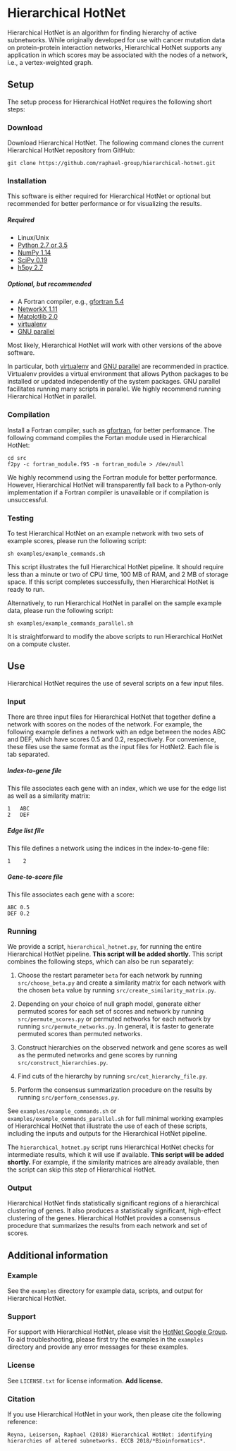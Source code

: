 Hierarchical HotNet
=======================

Hierarchical HotNet is an algorithm for finding hierarchy of active subnetworks.  While originally developed for use with cancer mutation data on protein-protein interaction networks, Hierarchical HotNet supports any application in which scores may be associated with the nodes of a network, i.e., a vertex-weighted graph.

Setup
------------------------
The setup process for Hierarchical HotNet requires the following short steps:

### Download
Download Hierarchical HotNet.  The following command clones the current Hierarchical HotNet repository from GitHub:

    git clone https://github.com/raphael-group/hierarchical-hotnet.git

### Installation
This software is either required for Hierarchical HotNet or optional but recommended for better performance or for visualizing the results.

##### Required
* Linux/Unix
* [Python 2.7 or 3.5](http://python.org/)
* [NumPy 1.14](http://www.numpy.org/)
* [SciPy 0.19](http://www.scipy.org/)
* [h5py 2.7](http://www.h5py.org/)

##### Optional, but recommended
* A Fortran compiler, e.g., [gfortran 5.4](https://gcc.gnu.org/wiki/GFortran)
* [NetworkX 1.11](http://networkx.github.io/)
* [Matplotlib 2.0](http://matplotlib.org/)
* [virtualenv](https://virtualenv.pypa.io/en/stable/)
* [GNU parallel](https://www.gnu.org/software/parallel/)

Most likely, Hierarchical HotNet will work with other versions of the above software.

In particular, both [virtualenv](https://virtualenv.pypa.io/en/stable/) and [GNU parallel](https://www.gnu.org/software/parallel/) are recommended in practice.  Virtualenv provides a virtual environment that allows Python packages to be installed or updated independently of the system packages.  GNU parallel facilitates running many scripts in parallel.  We highly recommend running Hierarchical HotNet in parallel.

### Compilation
Install a Fortran compiler, such as [gfortran](https://gcc.gnu.org/wiki/GFortran), for better performance.  The following command compiles the Fortan module used in Hierarchical HotNet:

    cd src
    f2py -c fortran_module.f95 -m fortran_module > /dev/null

We highly recommend using the Fortran module for better performance.  However, Hierarchical HotNet will transparently fall back to a Python-only implementation if a Fortran compiler is unavailable or if compilation is unsuccessful.

### Testing
To test Hierarchical HotNet on an example network with two sets of example scores, please run the following script:

    sh examples/example_commands.sh

This script illustrates the full Hierarchical HotNet pipeline.  It should require less than a minute or two of CPU time, 100 MB of RAM, and 2 MB of storage space.  If this script completes successfully, then Hierarchical HotNet is ready to run.

Alternatively, to run Hierarchical HotNet in parallel on the sample example data, please run the following script:

    sh examples/example_commands_parallel.sh

It is straightforward to modify the above scripts to run Hierarchical HotNet on a compute cluster.

Use
----------------
Hierarchical HotNet requires the use of several scripts on a few input files.

### Input
There are three input files for Hierarchical HotNet that together define a network with scores on the nodes of the network.  For example, the following example defines a network with an edge between the nodes ABC and DEF, which have scores 0.5 and 0.2, respectively.  For convenience, these files use the same format as the input files for HotNet2.  Each file is tab separated.

##### Index-to-gene file
This file associates each gene with an index, which we use for the edge list as well as a similarity matrix:

    1   ABC
    2   DEF

##### Edge list file
This file defines a network using the indices in the index-to-gene file:

    1    2

##### Gene-to-score file
This file associates each gene with a score:

    ABC 0.5
    DEF 0.2

### Running
We provide a script, `hierarchical_hotnet.py`, for running the entire Hierarchical HotNet pipeline.  **This script will be added shortly.**  This script combines the following steps, which can also be run separately:

1. Choose the restart parameter `beta` for each network by running `src/choose_beta.py` and create a similarity matrix for each network with the chosen `beta` value by running `src/create_similarity_matrix.py`.

2. Depending on your choice of null graph model, generate either permuted scores for each set of scores and network by running `src/permute_scores.py` or permuted networks for each network by running `src/permute_networks.py`.  In general, it is faster to generate permuted scores than permuted networks.

3. Construct hierarchies on the observed network and gene scores as well as the permuted networks and gene scores by running `src/construct_hierarchies.py`.

4. Find cuts of the hierarchy by running `src/cut_hierarchy_file.py`.

5. Perform the consensus summarization procedure on the results by running `src/perform_consensus.py`.

See `examples/example_commands.sh` or `examples/example_commands_parallel.sh` for full minimal working examples of Hierarchical HotNet that illustrate the use of each of these scripts, including the inputs and outputs for the Hierarchical HotNet pipeline.

The `hierarchical_hotnet.py` script runs Hierarchical HotNet checks for intermediate results, which it will use if available.  **This script will be added shortly.**  For example, if the similarity matrices are already available, then the script can skip this step of Hierarchical HotNet.

### Output
Hierarchical HotNet finds statistically significant regions of a hierarchical clustering of genes.  It also produces a statistically significant, high-effect clustering of the genes.  Hierarchical HotNet provides a consensus procedure that summarizes the results from each network and set of scores.

Additional information
----------------

### Example
See the `examples` directory for example data, scripts, and output for Hierarchical HotNet.

### Support
For support with Hierarchical HotNet, please visit the [HotNet Google Group](https://groups.google.com/forum/#!forum/hotnet-users).  To aid troubleshooting, please first try the examples in the `examples` directory and provide any error messages for these examples.

### License
See `LICENSE.txt` for license information.  **Add license.**

### Citation
If you use Hierarchical HotNet in your work, then please cite the following reference:

    Reyna, Leiserson, Raphael (2018) Hierarchical HotNet: identifying hierarchies of altered subnetworks. ECCB 2018/*Bioinformatics*.
